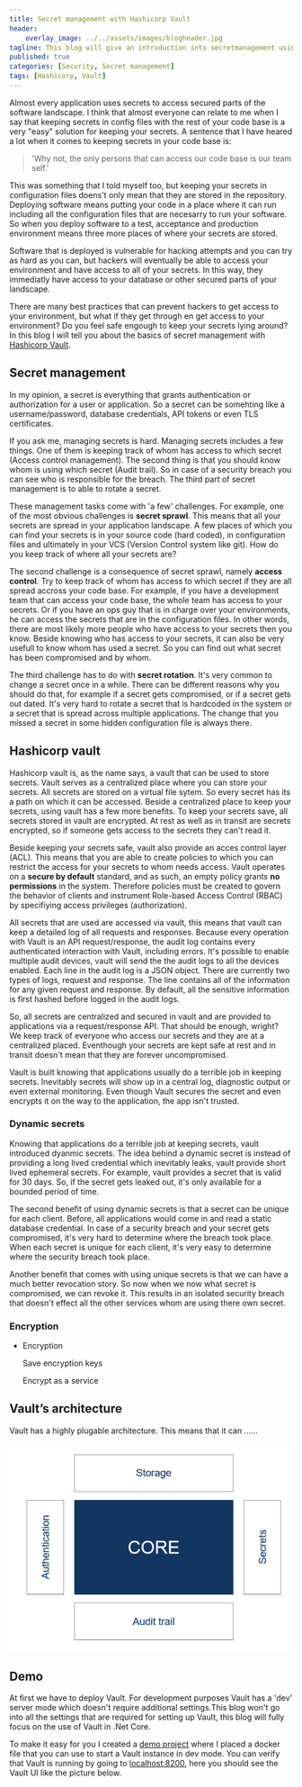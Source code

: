 ```yaml
---
title: Secret management with Hashicorp Vault
header:
    overlay_image: ../../assets/images/blogheader.jpg
tagline: This blog will give an introduction into secretmanagement using Hashicorp Vault
published: true
categories: [Security, Secret management]
tags: [Hashicorp, Vault]
---
```


Almost every application uses secrets to access secured parts of the software landscape. I think that almost everyone can relate to me when I say that keeping secrets in config files with the rest of your code base is a very "easy" solution for keeping your secrets. A sentence that I have heared a lot when it comes to keeping secrets in your code base is:

> 'Why not, the only persons that can access our code base is our team self.'

This was something that I told myself too, but keeping your secrets in configuration files doens't only mean that they are stored in the repository. Deploying software means putting your code in a place where it can run including all the configuration files that are necesarry to run your software. So when you deploy software to a test, acceptance and production environment means three more places of where your secrets are stored.

Software that is deployed is vulnerable for hacking attempts and you can try as hard as you can, but hackers will eventually be able to access your environment and have access to all of your secrets. In this way, they immediatly have access to your database or other secured parts of your landscape.

There are many best practices that can prevent hackers to get access to your environment, but what if they get through en get access to your environment? Do you feel safe engough to keep your secrets lying around? In this blog I will tell you about the basics of secret management with [Hashicorp Vault](https://www.vaultproject.io/).

## Secret management

In my opinion, a secret is everything that grants authentication or authorization for a user or application. So a secret can be somehting like a username/password, database credentials, API tokens or even TLS certificates.

If you ask me, managing secrets is hard. Managing secrets includes a few things. One of them is keeping track of whom has access to which secret (Access control management). The second thing is that you should know whom is using which secret (Audit trail). So in case of a security breach you can see who is responsible for the breach. The third part of secret management is to able to rotate a secret.

These management tasks come with 'a few' challenges. For example, one of the most obvious challenges is __secret sprawl__. This means that all your secrets are spread in your application landscape. A few places of which you can find your secrets is in your source code (hard coded), in configuration files and ultimately in your VCS (Version Control system like git). How do you keep track of where all your secrets are?

The second challenge is a consequence of secret sprawl, namely __access control__. Try to keep track of whom has access to which secret if they are all spread accross your code base. For example, if you have a development team that can access your code base, the whole team has access to your secrets. Or if you have an ops guy that is in charge over your environments, he can access the secrets that are in the configuration files. In other words, there are most likely more people who have access to your secrets then you know. Beside knowing who has access to your secrets, it can also be very usefull to know whom has used a secret. So you can find out what secret has been compromised and by whom. 

The third challenge has to do with __secret rotation__. It's very common to change a secret once in a while. There can be different reasons why you should do that, for example if a secret gets compromised, or if a secret gets out dated. It's very hard to rotate a secret that is hardcoded in the system or a secret that is spread across multiple applications. The change that you missed a secret in some hidden configuration file is always there.

## Hashicorp vault 

Hashicorp vault is, as the name says, a vault that can be used to store secrets. Vault serves as a centralized place where you can store your secrets. All secrets are stored on a virtual file sytem. So every secret has its a path on which it can be accessed. Beside a centralized place to keep your secrets, using vault has a few more benefits. To keep your secrets save, all secrets stored in vault are encrypted. At rest as well as in transit are secrets encrypted, so if someone gets access to the secrets they can't read it.

Beside keeping your secrets safe, vault also provide an acces control layer (ACL). This means that you are able to create policies to which you can restrict the access for your secrets to whom needs access. Vault operates on a __secure by default__ standard, and as such, an empty policy grants __no permissions__ in the system. Therefore policies must be created to govern the behavior of clients and instrument Role-based Access Control (RBAC) by specifiying access privileges (authorization).

All secrets that are used are accessed via vault, this means that vault can keep a detailed log of all requests and responses. Because every operation with Vault is an API request/response, the audit log contains every authenticated interaction with Vault, including errors. It's possible to enable multiple audit devices, vault will send the the audit logs to all the devices enabled. Each line in the audit log is a JSON object. There are currently two types of logs, request and response. The line contains all of the information for any given request and response. By default, all the sensitive information is first hashed before logged in the audit logs.

So, all secrets are centralized and secured in vault and are provided to applications via a request/response API. That should be enough, wright? We keep track of everyone who access our secrets and they are at a centralized placed. Eventhough your secrets are kept safe at rest and in transit doesn't mean that they are forever uncompromised.

Vault is built knowing that applications usually do a terrible job in keeping secrets. Inevitably secrets will show up in a central log, diagnostic output or even external monitoring. Even though Vault secures the secret and even encrypts it on the way to the application, the app isn't trusted.

### Dynamic secrets

Knowing that applications do a terrible job at keeping secrets, vault introduced dyanmic secrets. The idea behind a dynamic secret is instead of providing a long lived credential which inevitably leaks, vault provide short lived ephemeral secrets. For example, vault provides a secret that is valid for 30 days. So, if the secret gets leaked out, it's only available for a bounded period of time. 

The second benefit of using dynamic secrets is that a secret can be unique for each client. Before, all applications would come in and read a static database credential. In case of a security breach and your secret gets compromised, it's very hard to determine where the breach took place. When each secret is unique for each client, it's very easy to determine where the security breach took place.

Another benefit that comes with using unique secrets is that we can have a much better revocation story. So now when we now what secret is compromised, we can revoke it. This results in an isolated security breach that doesn't effect all the other services whom are using there own secret.


### Encryption

- Encryption
    
    Save encryption keys

    Encrypt as a service


## Vault’s architecture

Vault has a highly plugable architecture. This means that it can ......

![alt text](../assets/images/2020/HashicorpVault/architecture.png "Vault architecture")

## Demo

At first we have to deploy Vault. For development purposes Vault has a 'dev' server mode which doesn't require additional settings.This blog won't go into all the settings that are required for setting up Vault, this blog will fully focus on the use of Vault in .Net Core.

To make it easy for you I created a [demo project](https://github.com/tom171296/SecretManagement-Vault) where I placed a docker file that you can use to start a Vault instance in dev mode. You can verify that Vault is running by going to [localhost:8200](http://localhost:8200), here you should see the Vault UI like the picture below.
